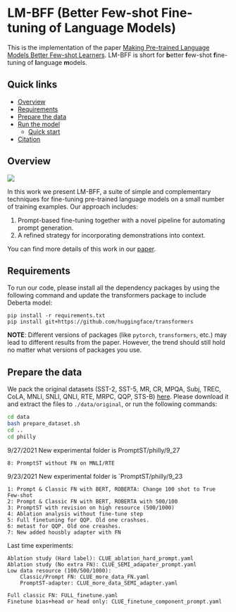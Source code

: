 # LM-BFF (**B**etter **F**ew-shot **F**ine-tuning of **L**anguage **M**odels)

This is the implementation of the paper [Making Pre-trained Language Models Better Few-shot Learners](https://arxiv.org/pdf/2012.15723.pdf). LM-BFF is short for **b**etter **f**ew-shot **f**ine-tuning of **l**anguage **m**odels.

## Quick links

* [Overview](#overview)
* [Requirements](#requirements)
* [Prepare the data](#prepare-the-data)
* [Run the model](#run-lm-bff)
  * [Quick start](#quick-start)
* [Citation](#citation)


## Overview

![](./figs/lmbff.png)

In this work we present LM-BFF, a suite of simple and complementary techniques for fine-tuning pre-trained language models on a small number of training examples. Our approach includes:

1. Prompt-based fine-tuning together with a novel pipeline for automating prompt generation.
2. A refined strategy for incorporating demonstrations into context.

You can find more details of this work in our [paper](https://arxiv.org/pdf/2012.15723.pdf).

## Requirements

To run our code, please install all the dependency packages by using the following command and update the transformers package to include Deberta model:

```
pip install -r requirements.txt
pip install git+https://github.com/huggingface/transformers
```

**NOTE**: Different versions of packages (like `pytorch`, `transformers`, etc.) may lead to different results from the paper. However, the trend should still hold no matter what versions of packages you use.

## Prepare the data

We pack the original datasets (SST-2, SST-5, MR, CR, MPQA, Subj, TREC, CoLA, MNLI, SNLI, QNLI, RTE, MRPC, QQP, STS-B) [here](https://nlp.cs.princeton.edu/projects/lm-bff/datasets.tar). Please download it and extract the files to `./data/original`, or run the following commands:

```bash
cd data
bash prepare_dataset.sh
cd ..
cd philly
```



9/27/2021 New experimental folder is PromptST/philly/9_27


```
8: PromptST without FN on MNLI/RTE

```





9/23/2021 New experimental folder is `PromptST/philly/9_23


```
1: Prompt & Classic FN with BERT, ROBERTA: Change 100 shot to True Few-shot
2: Prompt & Classic FN with BERT, ROBERTA with 500/100
3: PromptST with revision on high resource (500/1000)
4: Ablation analysis without fine-tune step
5: Full finetuning for QQP. Old one crashses.
6: metast for QQP. Old one creashes.
7: New added housbly adapter with FN

```

Last time experiments:

```
Ablation study (Hard label): CLUE_ablation_hard_prompt.yaml
Ablation study (No extra FN): CLUE_SEMI_adapater_prompt.yaml
Low data resource (100/500/1000): 
    Classic/Prompt FN: CLUE_more_data_FN.yaml
    PromptST-adapter: CLUE_more_data_SEMI_adapter.yaml

Full classic FN: FULL_finetune.yaml
Finetune bias+head or head only: CLUE_finetune_component_prompt.yaml
```

